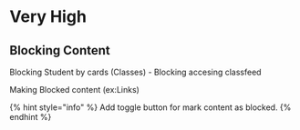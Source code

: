# Very High

## Blocking Content

Blocking Student by cards \(Classes\) - Blocking accesing classfeed

Making Blocked content \(ex:Links\) 

{% hint style="info" %}
Add toggle button for mark content as blocked.
{% endhint %}



